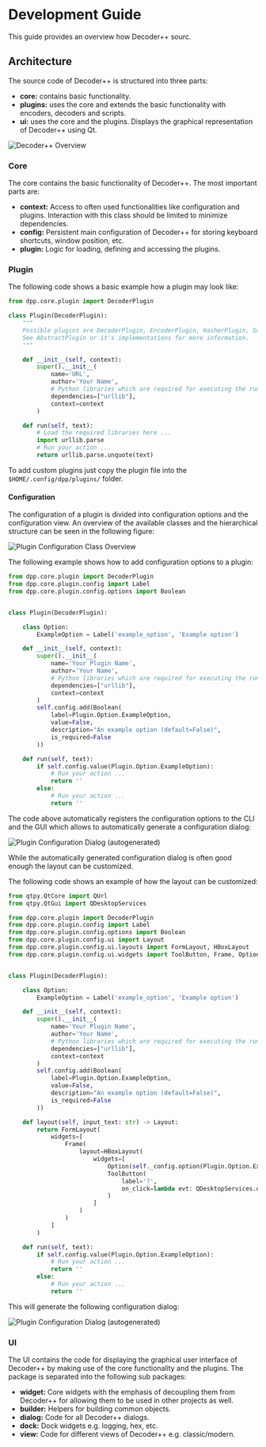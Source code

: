 # Development Guide

This guide provides an overview how Decoder++ sourc. 

## Architecture
The source code of Decoder++ is structured into three parts: 
- **core:** contains basic functionality.
- **plugins:** uses the core and extends the basic functionality with encoders, decoders and scripts.
- **ui:** uses the core and the plugins. Displays the graphical representation of Decoder++ using Qt.

![Decoder++ Overview](dpp-overview.png)

### Core

The core contains the basic functionality of Decoder++. The most important parts are:
- **context:** Access to often used functionalities like configuration and plugins.
  Interaction with this class should be limited to minimize dependencies.
- **config:** Persistent main configuration of Decoder++ for storing keyboard shortcuts, window position, etc.  
- **plugin:** Logic for loading, defining and accessing the plugins. 

### Plugin 

The following code shows a basic example how a plugin may look like:
```python
from dpp.core.plugin import DecoderPlugin

class Plugin(DecoderPlugin):
    """
    Possible plugins are DecoderPlugin, EncoderPlugin, HasherPlugin, ScriptPlugin or IdentifyPlugin.
    See AbstractPlugin or it's implementations for more information.
    """

    def __init__(self, context):
        super().__init__(
            name='URL',
            author='Your Name',
            # Python libraries which are required for executing the run method of this plugin.
            dependencies=["urllib"],
            context=context
        )

    def run(self, text):
        # Load the required libraries here ...
        import urllib.parse
        # Run your action ...
        return urllib.parse.unquote(text)
```
To add custom plugins just copy the plugin file into the ```$HOME/.config/dpp/plugins/``` folder.

#### Configuration

The configuration of a plugin is divided into configuration options and the configuration view.
An overview of the available classes and the hierarchical structure can be seen in the following figure:

![Plugin Configuration Class Overview](plugin-config-class-overview.png)

The following example shows how to add configuration options to a plugin:

```python
from dpp.core.plugin import DecoderPlugin
from dpp.core.plugin.config import Label
from dpp.core.plugin.config.options import Boolean


class Plugin(DecoderPlugin):

    class Option:
        ExampleOption = Label('example_option', 'Example option')

    def __init__(self, context):
        super().__init__(
            name='Your Plugin Name',
            author='Your Name',
            # Python libraries which are required for executing the run method of this plugin.
            dependencies=["urllib"],
            context=context
        )
        self.config.add(Boolean(
            label=Plugin.Option.ExampleOption,
            value=False,
            description="An example option (default=False)",
            is_required=False
        ))

    def run(self, text):
        if self.config.value(Plugin.Option.ExampleOption):
            # Run your action ...
            return ''
        else:
            # Run your action ...
            return ''
```

The code above automatically registers the configuration options to the CLI and the GUI
which allows to automatically generate a configuration dialog:

![Plugin Configuration Dialog (autogenerated)](plugin-config-automatic-layout.png)

While the automatically generated configuration dialog is often good enough
the layout can be customized. 

The following code shows an example of how the layout can be customized:
```python
from qtpy.QtCore import QUrl
from qtpy.QtGui import QDesktopServices

from dpp.core.plugin import DecoderPlugin
from dpp.core.plugin.config import Label
from dpp.core.plugin.config.options import Boolean
from dpp.core.plugin.config.ui import Layout
from dpp.core.plugin.config.ui.layouts import FormLayout, HBoxLayout
from dpp.core.plugin.config.ui.widgets import ToolButton, Frame, Option


class Plugin(DecoderPlugin):

    class Option:
        ExampleOption = Label('example_option', 'Example option')

    def __init__(self, context):
        super().__init__(
            name='Your Plugin Name',
            author='Your Name',
            # Python libraries which are required for executing the run method of this plugin.
            dependencies=["urllib"],
            context=context
        )
        self.config.add(Boolean(
            label=Plugin.Option.ExampleOption,
            value=False,
            description="An example option (default=False)",
            is_required=False
        ))

    def layout(self, input_text: str) -> Layout:
        return FormLayout(
            widgets=[
                Frame(
                    layout=HBoxLayout(
                        widgets=[
                            Option(self._config.option(Plugin.Option.ExampleOption)),
                            ToolButton(
                                label='?',
                                on_click=lambda evt: QDesktopServices.openUrl(QUrl("https://example.com/"))
                            )
                        ]
                    )
                )
            ]
        )

    def run(self, text):
        if self.config.value(Plugin.Option.ExampleOption):
            # Run your action ...
            return ''
        else:
            # Run your action ...
            return ''
```

This will generate the following configuration dialog:

![Plugin Configuration Dialog (autogenerated)](plugin-config-custom-layout.png)

### UI

The UI contains the code for displaying the graphical user interface of Decoder++ by making use of the core 
functionality and the plugins. The package is separated into the following sub packages:
- **widget:** Core widgets with the emphasis of decoupling them from Decoder++ for allowing them to be used
              in other projects as well.
- **builder:** Helpers for building common objects.
- **dialog:** Code for all Decoder++ dialogs.
- **dock:** Dock widgets e.g. logging, hex, etc.
- **view:** Code for different views of Decoder++ e.g. classic/modern. 

